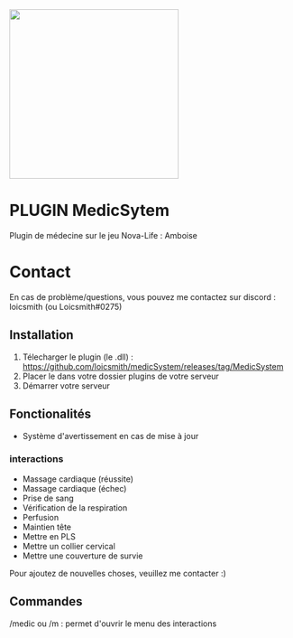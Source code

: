 <img src="https://media.discordapp.net/attachments/1174014039333031936/1186032578038354060/MedicSystem.png" width="300"/>

# PLUGIN MedicSytem

Plugin de médecine sur le jeu Nova-Life : Amboise

# Contact

En cas de problème/questions, vous pouvez me contactez sur discord : loicsmith (ou Loicsmith#0275)


## Installation
1. Télecharger le plugin (le .dll) : https://github.com/loicsmith/medicSystem/releases/tag/MedicSystem
2. Placer le dans votre dossier plugins de votre serveur
3. Démarrer votre serveur

## Fonctionalités
- Système d'avertissement en cas de mise à jour

### interactions
- Massage cardiaque (réussite)
- Massage cardiaque (échec)
- Prise de sang
- Vérification de la respiration
- Perfusion
- Maintien tête
- Mettre en PLS
- Mettre un collier cervical
- Mettre une couverture de survie

Pour ajoutez de nouvelles choses, veuillez me contacter :)

## Commandes

/medic ou /m : permet d'ouvrir le menu des interactions
